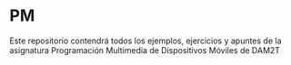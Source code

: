 # PM
Este repositorio contendrá todos los ejemplos, ejercicios y apuntes de la asignatura Programación Multimedia de Dispositivos Móviles de DAM2T
